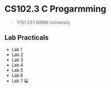 # CS102.3 C Progarmming 
> Y1S1 23.1 NSBM University
## Lab Practicals
- Lab 1
- Lab 2
- Lab 3
- Lab 4
- Lab 5
- Lab 6
- Lab 7
💻
